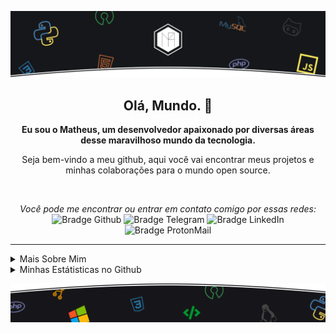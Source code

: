 ![Imagem topo](./.github/assets/images/topo_readme.png)

<h2 align="center">
    Olá, Mundo. 👋
</h2>

<p align="center">
    <b>Eu sou o Matheus, um desenvolvedor apaixonado por diversas áreas desse maravilhoso mundo da tecnologia.</b>
</p>

<p align="center">
    Seja bem-vindo a meu github, aqui você vai encontrar meus projetos e minhas colaborações para o mundo open source.
</p>

<br />

<p align="center">
    <i>Você pode me encontrar ou entrar em contato comigo por essas redes:</i>
    <br/>
    <img src="https://img.shields.io/badge/-Github-000?logo=github&style=for-the-badge&logoColor=white&link=https://github.com/matheusfelipeog" alt="Bradge Github" />
    <img src="https://img.shields.io/badge/-Telegram-2CA5E0?logo=telegram&style=for-the-badge&logoColor=white&link=https://t.me/matheusfelipeog" alt="Bradge Telegram" />
    <img src="https://img.shields.io/badge/-LinkedIn-0077B5?logo=linkedin&style=for-the-badge&logoColor=white&link=https://www.linkedin.com/in/matheusfelipeog" alt="Bradge LinkedIn" />
    <img src="https://img.shields.io/badge/-ProtonMail-8B89CC?logo=protonmail&style=for-the-badge&logoColor=white&link=mailto:matheusfelipeog@protonmail.com" alt="Bradge ProtonMail" />
</p>

---

<details>
    <summary>Mais Sobre Mim</summary>
    <p>
        Sou um estudante autodidata, introvertido e bem observador. <br />
        Atualmente venho contribuindo com o mundo open source para colocar em prática os conhecimentos adquiridos em meus estudos. Também ajudo a galera que está iniciando na programação nas comunidades.
    </p>
    <ul>
        <li>🎓 Tecníco em Desenvolvimento de Sistema | ETEC</li>
        <li>🎯 Contribuindo e criando projetos open source</li>
        <li>📚 Estudando Python | Algoritmos | Dev Web | Inglês</li>
        <li>💬 Pode me fazer perguntas, gosto de ajudar!</li>
        <li>🌑 Observando o espaço.</li>
        <li>⚽ Jogo futsal quando possível.</li>
        <li>🎮 Me encontre no mundo dos games: <b>TheuzzLivee</b></li>
    </ul>
</details>

<details>
    <summary>Minhas Estátisticas no Github</summary>
    <p align="center">
        <b>Estátistica do Github</b> <br />
        <img src="https://github-readme-stats.vercel.app/api?username=matheusfelipeog&theme=dark&show_icons=true&include_all_commits=true" alt="Estátisticas Gerais" />
    </p>
    <p align="center">
        <b>As techs utilizadas nos projetos</b> <br />
        <img src="https://github-readme-stats.vercel.app/api/top-langs?username=matheusfelipeog&theme=dark" alt="Techs utilizadas nos projetos" />
    </p>
</details>

![Imagem topo](./.github/assets/images/rodape_readme.png)

